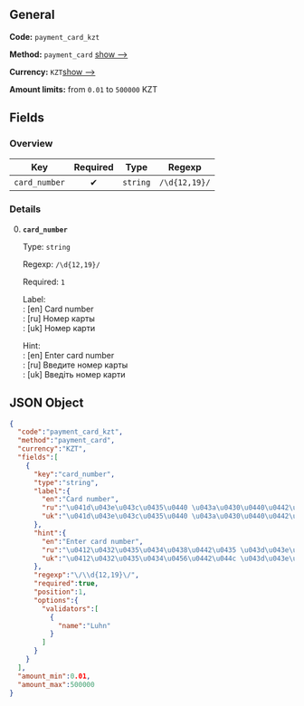 
## General 
 
**Code:** `payment_card_kzt` 
 
**Method:** `payment_card` 
[show -->]() 
 
**Currency:** `KZT`[show -->]() 
 
**Amount limits:** from `0.01` to `500000` KZT  

## Fields 

### Overview 

|Key|Required|Type|Regexp| 
|:---:|:---:|:---:|:---:| 
|`card_number`|✔ |`string`|`/\d{12,19}/`| 
 

### Details 
 
0. **`card_number`**  
 
	Type: `string` 
 
	Regexp: `/\d{12,19}/` 
 
	Required: `1` 
 
	Label:  
	: [en] Card number  
	: [ru] Номер карты  
	: [uk] Номер карти  
 
	Hint:  
	: [en] Enter card number  
	: [ru] Введите номер карты  
	: [uk] Введіть номер карти  
 

## JSON Object 

```json
{
  "code":"payment_card_kzt",
  "method":"payment_card",
  "currency":"KZT",
  "fields":[
    {
      "key":"card_number",
      "type":"string",
      "label":{
        "en":"Card number",
        "ru":"\u041d\u043e\u043c\u0435\u0440 \u043a\u0430\u0440\u0442\u044b",
        "uk":"\u041d\u043e\u043c\u0435\u0440 \u043a\u0430\u0440\u0442\u0438"
      },
      "hint":{
        "en":"Enter card number",
        "ru":"\u0412\u0432\u0435\u0434\u0438\u0442\u0435 \u043d\u043e\u043c\u0435\u0440 \u043a\u0430\u0440\u0442\u044b",
        "uk":"\u0412\u0432\u0435\u0434\u0456\u0442\u044c \u043d\u043e\u043c\u0435\u0440 \u043a\u0430\u0440\u0442\u0438"
      },
      "regexp":"\/\\d{12,19}\/",
      "required":true,
      "position":1,
      "options":{
        "validators":[
          {
            "name":"Luhn"
          }
        ]
      }
    }
  ],
  "amount_min":0.01,
  "amount_max":500000
}
```  
